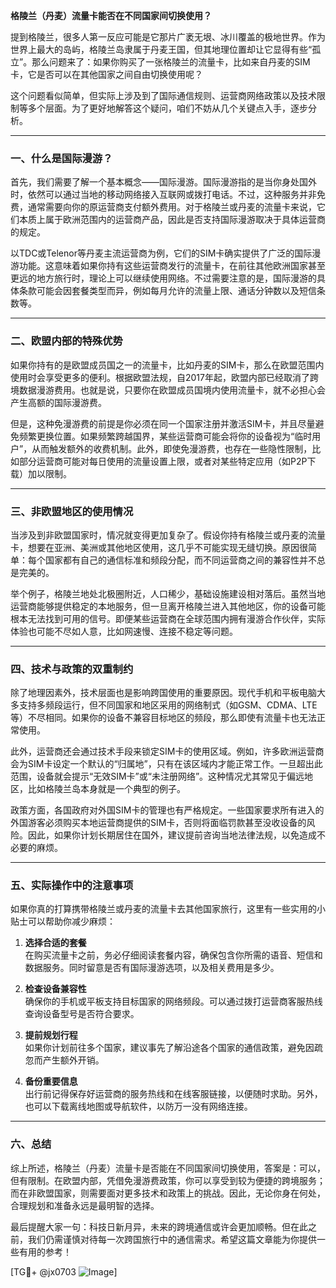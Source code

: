 **格陵兰（丹麦）流量卡能否在不同国家间切换使用？**

提到格陵兰，很多人第一反应可能是它那片广袤无垠、冰川覆盖的极地世界。作为世界上最大的岛屿，格陵兰岛隶属于丹麦王国，但其地理位置却让它显得有些“孤立”。那么问题来了：如果你购买了一张格陵兰的流量卡，比如来自丹麦的SIM卡，它是否可以在其他国家之间自由切换使用呢？

这个问题看似简单，但实际上涉及到了国际通信规则、运营商网络政策以及技术限制等多个层面。为了更好地解答这个疑问，咱们不妨从几个关键点入手，逐步分析。

---

### 一、什么是国际漫游？
首先，我们需要了解一个基本概念——国际漫游。国际漫游指的是当你身处国外时，依然可以通过当地的移动网络接入互联网或拨打电话。不过，这种服务并非免费，通常需要向你的原运营商支付额外费用。对于格陵兰或丹麦的流量卡来说，它们本质上属于欧洲范围内的运营商产品，因此是否支持国际漫游取决于具体运营商的规定。

以TDC或Telenor等丹麦主流运营商为例，它们的SIM卡确实提供了广泛的国际漫游功能。这意味着如果你持有这些运营商发行的流量卡，在前往其他欧洲国家甚至更远的地方旅行时，理论上可以继续使用网络。不过需要注意的是，国际漫游的具体条款可能会因套餐类型而异，例如每月允许的流量上限、通话分钟数以及短信条数等。

---

### 二、欧盟内部的特殊优势
如果你持有的是欧盟成员国之一的流量卡，比如丹麦的SIM卡，那么在欧盟范围内使用时会享受更多的便利。根据欧盟法规，自2017年起，欧盟内部已经取消了跨境数据漫游费用。也就是说，只要你在欧盟成员国境内使用流量卡，就不必担心会产生高额的国际漫游费。

但是，这种免漫游费的前提是你必须在同一个国家注册并激活SIM卡，并且尽量避免频繁更换位置。如果频繁跨越国界，某些运营商可能会将你的设备视为“临时用户”，从而触发额外的收费机制。此外，即使免漫游费，也存在一些隐性限制，比如部分运营商可能对每日使用的流量设置上限，或者对某些特定应用（如P2P下载）加以限制。

---

### 三、非欧盟地区的使用情况
当涉及到非欧盟国家时，情况就变得更加复杂了。假设你持有格陵兰或丹麦的流量卡，想要在亚洲、美洲或其他地区使用，这几乎不可能实现无缝切换。原因很简单：每个国家都有自己的通信标准和频段分配，而不同运营商之间的兼容性并不总是完美的。

举个例子，格陵兰地处北极圈附近，人口稀少，基础设施建设相对落后。虽然当地运营商能够提供稳定的本地服务，但一旦离开格陵兰进入其他地区，你的设备可能根本无法找到可用的信号。即便某些运营商在全球范围内拥有漫游合作伙伴，实际体验也可能不尽如人意，比如网速慢、连接不稳定等问题。

---

### 四、技术与政策的双重制约
除了地理因素外，技术层面也是影响跨国使用的重要原因。现代手机和平板电脑大多支持多频段运行，但不同国家和地区采用的网络制式（如GSM、CDMA、LTE等）不尽相同。如果你的设备不兼容目标地区的频段，那么即使有流量卡也无法正常使用。

此外，运营商还会通过技术手段来锁定SIM卡的使用区域。例如，许多欧洲运营商会为SIM卡设定一个默认的“归属地”，只有在该区域内才能正常工作。一旦超出此范围，设备就会提示“无效SIM卡”或“未注册网络”。这种情况尤其常见于偏远地区，比如格陵兰岛本身就是一个典型的例子。

政策方面，各国政府对外国SIM卡的管理也有严格规定。一些国家要求所有进入的外国游客必须购买本地运营商提供的SIM卡，否则将面临罚款甚至没收设备的风险。因此，如果你计划长期居住在国外，建议提前咨询当地法律法规，以免造成不必要的麻烦。

---

### 五、实际操作中的注意事项
如果你真的打算携带格陵兰或丹麦的流量卡去其他国家旅行，这里有一些实用的小贴士可以帮助你减少麻烦：

1. **选择合适的套餐**  
   在购买流量卡之前，务必仔细阅读套餐内容，确保包含你所需的语音、短信和数据服务。同时留意是否有国际漫游选项，以及相关费用是多少。

2. **检查设备兼容性**  
   确保你的手机或平板支持目标国家的网络频段。可以通过拨打运营商客服热线查询设备型号是否符合要求。

3. **提前规划行程**  
   如果你计划前往多个国家，建议事先了解沿途各个国家的通信政策，避免因疏忽而产生额外开销。

4. **备份重要信息**  
   出行前记得保存好运营商的服务热线和在线客服链接，以便随时求助。另外，也可以下载离线地图或导航软件，以防万一没有网络连接。

---

### 六、总结
综上所述，格陵兰（丹麦）流量卡是否能在不同国家间切换使用，答案是：可以，但有限制。在欧盟内部，凭借免漫游费政策，你可以享受到较为便捷的跨境服务；而在非欧盟国家，则需要面对更多技术和政策上的挑战。因此，无论你身在何处，合理规划和准备永远是最明智的选择。

最后提醒大家一句：科技日新月异，未来的跨境通信或许会更加顺畅。但在此之前，我们仍需谨慎对待每一次跨国旅行中的通信需求。希望这篇文章能为你提供一些有用的参考！

[TG💪+ @jx0703 ![Image](https://github.com/user-attachments/assets/dbca1d08-cadb-493c-b0ec-ad6f7a83f270)]